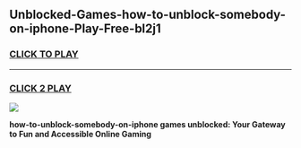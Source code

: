 
## Unblocked-Games-how-to-unblock-somebody-on-iphone-Play-Free-bl2j1
<h3>
<a href="https://premium76.site?title=how-to-unblock-somebody-on-iphone&ref=12A">CLICK TO PLAY</a></h3>
<hr>

<h3>
<a href="https://premium76.site?title=how-to-unblock-somebody-on-iphone&ref=12A">CLICK 2 PLAY</a>
  
</h3>

<a href="https://premium76.site?title=how-to-unblock-somebody-on-iphone&ref=12A"><img src="https://clearcache.store/games.png"></a>


**how-to-unblock-somebody-on-iphone games unblocked: Your Gateway to Fun and Accessible Online Gaming**
